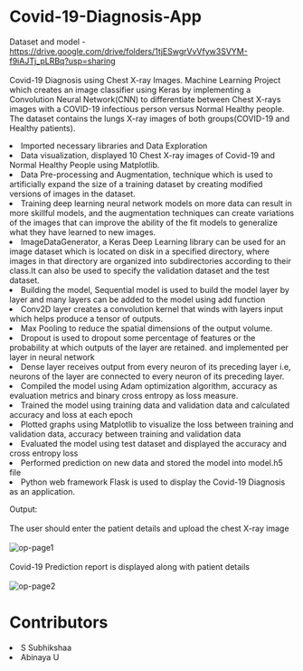 # Covid-19-Diagnosis-App
Dataset and model - https://drive.google.com/drive/folders/1tjESwgrVvVfyw3SVYM-f9iAJTj_pLRBq?usp=sharing <br><br>
Covid-19 Diagnosis using Chest X-ray Images. Machine Learning Project which creates an image classifier using Keras by implementing a Convolution Neural Network(CNN) to differentiate between Chest X-rays images with a COVID-19 infectious person versus Normal Healthy people. The dataset contains the lungs X-ray images of both groups(COVID-19 and Healthy patients).
<li>Imported necessary libraries and Data Exploration
<li>Data visualization, displayed 10 Chest X-ray images of Covid-19 and Normal Healthy People using Matplotlib.
<li>Data Pre-processing and Augmentation, technique which is used to artificially expand the size of a training dataset by creating modified versions of images in the dataset.
<li>Training deep learning neural network models on more data can result in more skillful models, and the augmentation techniques can create variations of the images that can improve the ability of the fit models to generalize what they have learned to new images.
<li>ImageDataGenerator, a Keras Deep Learning library can be used for an image dataset which is located on disk in a specified directory, where images in that directory are organized into subdirectories according to their class.It can also be used to specify the validation dataset and the test dataset.
<li>Building the model, Sequential model is used to build the model layer by layer and many layers can be added to the model using add function
<li>Conv2D layer creates a convolution kernel that winds with layers input which helps produce a tensor of outputs.
<li>Max Pooling to reduce the spatial dimensions of the output volume.
<li>Dropout is used to dropout some percentage of features or the probability at which outputs of the layer are retained. and implemented per layer in neural network
<li>Dense layer receives output from every neuron of its preceding layer i.e, neurons of the layer are connected to every neuron of its preceding layer.
<li>Compiled the model using Adam optimization algorithm, accuracy as evaluation metrics and binary cross entropy as loss measure.
<li>Trained the model using training data and validation data and calculated accuracy and loss at each epoch
<li>Plotted graphs using Matplotlib to visualize the loss between training and validation data, accuracy between training and validation data
<li>Evaluated the model using test dataset and displayed the accuracy and cross entropy loss
<li>Performed prediction on new data and stored the model into model.h5 file
<li>Python web framework Flask is used to display the Covid-19 Diagnosis as an application.
  
Output:<br><br>
  The user should enter the patient details and upload the chest X-ray image<br><br>
  ![op-page1](https://user-images.githubusercontent.com/64024900/144715666-6e1877f7-7bb5-4aad-a5c5-74d597639f05.png)
<br><br>
  Covid-19 Prediction report is displayed along with patient details<br><br>
  ![op-page2](https://user-images.githubusercontent.com/64024900/144715677-42714d09-c7de-4a1a-85ea-84f2e0fe2700.png)
# Contributors
  <li> S Subhikshaa
  <li> Abinaya U
